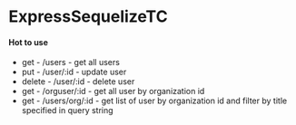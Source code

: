 # ExpressSequelizeTC

#### Hot to use

- get - /users - get all users
- put - /user/:id - update user 
- delete - /user/:id - delete user
- get - /orguser/:id - get all user by organization id
- get - /users/org/:id - get list of user by organization id and filter by title specified in query string
